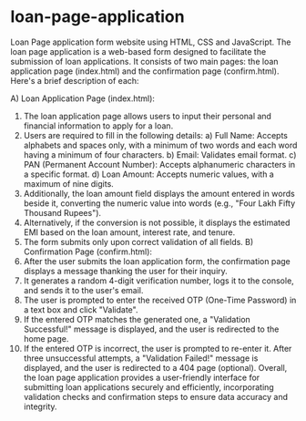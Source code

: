 # loan-page-application
Loan Page application form website using HTML, CSS and JavaScript.
The loan page application is a web-based form designed to facilitate the submission of loan applications. It consists of two main pages: the loan application page (index.html) and the confirmation page (confirm.html). Here's a brief description of each:

A) Loan Application Page (index.html):
   1) The loan application page allows users to input their personal and financial information to apply for a loan.
   2) Users are required to fill in the following details:
      a) Full Name: Accepts alphabets and spaces only, with a minimum of two words and each word having a minimum of four characters.
      b) Email: Validates email format.
      c) PAN (Permanent Account Number): Accepts alphanumeric characters in a specific format.
      d) Loan Amount: Accepts numeric values, with a maximum of nine digits.
   3) Additionally, the loan amount field displays the amount entered in words beside it, converting the numeric value into words (e.g., "Four Lakh Fifty Thousand Rupees").
   4) Alternatively, if the conversion is not possible, it displays the estimated EMI based on the loan amount, interest rate, and tenure.
   5) The form submits only upon correct validation of all fields.
B) Confirmation Page (confirm.html):
   1) After the user submits the loan application form, the confirmation page displays a message thanking the user for their inquiry.
   2) It generates a random 4-digit verification number, logs it to the console, and sends it to the user's email.
   3) The user is prompted to enter the received OTP (One-Time Password) in a text box and click "Validate".
   4) If the entered OTP matches the generated one, a "Validation Successful!" message is displayed, and the user is redirected to the home page.
   5) If the entered OTP is incorrect, the user is prompted to re-enter it. After three unsuccessful attempts, a "Validation Failed!" message is displayed, and the user is redirected to a 404 page (optional).
Overall, the loan page application provides a user-friendly interface for submitting loan applications securely and efficiently, incorporating validation checks and confirmation steps to ensure data accuracy and integrity.
